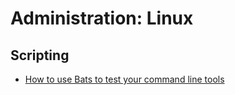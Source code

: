 # Administration: Linux

## Scripting

- [How to use Bats to test your command line tools](https://blog.engineyard.com/2014/bats-test-command-line-tools)

